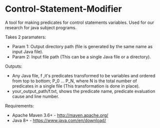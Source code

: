 # Control-Statement-Modifier
 
A tool for making predicates for control statements variables. Used for our research for java subject programs.

Takes 2 paramaters: 

- Param 1: Output directory path (file is generated by the same name as input Java file).
- Param 2: Input file path (This can be a single Java file or a directory).

Outputs: 

- Any Java file, f ,it's predicates transformed to be variables and ordered from top to bottom; P\_0 ... P\_N, where N is the total number of predicates in a single file (This transformation is done in place).
- your_output_path/f.txt, shows the predicate name, predicate evaluation cause and line number.

Requirements:
- Apache Maven 3.6+ - http://maven.apache.org/
- Java 8+ - https://www.java.com/en/download/
